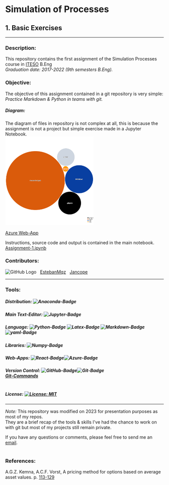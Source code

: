 # **Simulation of Processes**
## **1. Basic Exercises** <br>
---
### **Description**:
This repository contains the first assignment of the Simulation Processes course in [ITESO](https://www.topuniversities.com/universities/iteso-universidad-jesuita-de-guadalajara) B.Eng 
<br>*Graduation date:* *2017-2022 (9th semesters B.Eng).*

### **Objective:**
The objective of this assignment contained in a git repository is very simple:<br>
*Practice Markdown & Python in teams with git.*<br>

##### **Diagram:**
The diagram of files in repository is not complex at all, this is because the assignment is not a project but simple exercise made in a Jupyter Notebook. <br>
<img src="diagram.svg" width="280" height="280">

[Azure Web-App](https://mango-dune-07a8b7110.1.azurestaticapps.net/?repo=EstebanMqz%2FBasic-Ex.)

Instructions, source code and output is contained in the main notebook. 
[Assignment-1.ipynb](https://github.com/EstebanMqz/Basic-Ex./blob/main/Assignment-1.ipynb)


### **Contributors:** 
![GitHub Logo](https://github.com/EstebanMqz.png?size=30) &nbsp; [EstebanMqz](https://github.com/EstebanMqz) &nbsp; [Jancope](https://github.com/Jancope)

---
### **Tools:**

##### Distribution:&nbsp;![Anaconda-Badge](https://img.shields.io/badge/Anaconda-44A833?style=flat-square&logo=anaconda&logoColor=white)<br> 
##### Main Text-Editor:&nbsp;![Jupyter-Badge](https://img.shields.io/badge/Jupyter-Notebook-orange.svg?style=flat-square&logo=Jupyter&logoColor=white)<br>
##### Language:&nbsp;![Python-Badge](https://img.shields.io/badge/Python-3776AB.svg?style=flat-square&logo=Python&logoColor=white)&nbsp;![Latex-Badge](https://img.shields.io/badge/LaTeX-47A141?style=for-the-badge&logo=LaTeX&logoColor=white)&nbsp;![Markdown-Badge](https://img.shields.io/badge/Markdown-000000.svg?style=flat-square&logo=Markdown&logoColor=white)![yaml-Badge](https://img.shields.io/badge/YAML-000000?style=flat-square&logo=yaml&logoColor=white)<br>
##### Libraries:&nbsp;![Numpy-Badge](https://img.shields.io/badge/Numpy-013243?style=flat-square&logo=numpy&logoColor=white)<br>
##### Web-Apps:&nbsp;![React-Badge](https://img.shields.io/badge/React-61DAFB?style=flat-square&logo=react&logoColor=black)![Azure-Badge](https://img.shields.io/badge/Microsoft%20Azure-0089D6?style=flat-square&logo=microsoft-azure&logoColor=white)<br>
##### Version Control:&nbsp;![GitHub-Badge](https://img.shields.io/badge/GitHub-100000?style=flat-square&logo=github&logoColor=white)![Git-Badge](https://img.shields.io/badge/Git-F05032.svg?style=flat-square&logo=Git&logoColor=white) <br> [Git-Commands](https://github.com/EstebanMqz/Git-Commands)<br><br>

##### License:&nbsp;[![License: MIT](https://img.shields.io/badge/License-MIT-yellow.svg)](https://opensource.org/licenses/MIT)

---
*Note:* This repository was modified on 2023 for presentation purposes as most of my repos. <br>
They are a brief recap of the tools & skills I've had the chance to work on with git but most of my projects still remain private. <br>

If you have any questions or comments, please feel free to send me an [email](mailto:emarquez1895@gmail.com).<br><br>

### **References:**
A.G.Z. Kemna, A.C.F. Vorst, A pricing method for options based on average asset values. p. [113-129](https://www.sciencedirect.com/science/article/abs/pii/0378426690900395#preview-section-references)


